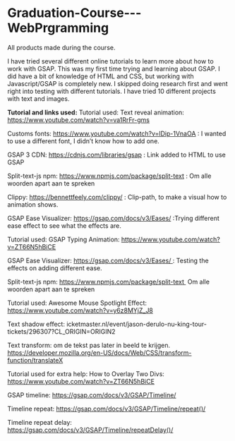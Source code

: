 # Graduation-Course---WebPrgramming
All products made during the course. 

I have tried several different online tutorials to learn more about how to work with GSAP. This was my first time trying and learning about GSAP. I did have a bit of knowledge of HTML and CSS, but working with Javascript/GSAP is completely new. I skipped doing research first and went right into testing with different tutorials. I have tried 10 different projects with text and images. 

**Tutorial and links used:**
Tutorial used: Text reveal animation: https://www.youtube.com/watch?v=va1RrFr-gms

Customs fonts: https://www.youtube.com/watch?v=lDip-1VnaOA : I wanted to use a different font, I didn’t know how to add one.

GSAP 3 CDN: https://cdnjs.com/libraries/gsap : Link added to HTML to use GSAP

Split-text-js npm: https://www.npmjs.com/package/split-text : Om alle woorden apart aan te spreken

Clippy: https://bennettfeely.com/clippy/ : Clip-path, to make a visual how to animation shows.

GSAP Ease Visualizer: https://gsap.com/docs/v3/Eases/ :Trying different ease effect to see what the effects are.

Tutorial used: GSAP Typing Animation: https://www.youtube.com/watch?v=ZT66N5hBiCE

GSAP Ease Visualizer: https://gsap.com/docs/v3/Eases/ : Testing the effects on adding different ease.

Split-text-js npm: https://www.npmjs.com/package/split-text  Om alle woorden apart aan te spreken

Tutorial used: Awesome Mouse Spotlight Effect: https://www.youtube.com/watch?v=y6z8MYjZ_J8

Text shadow effect: icketmaster.nl/event/jason-derulo-nu-king-tour-tickets/296307?CL_ORIGIN=ORIGIN2

Text transform: om de tekst pas later in beeld te krijgen. https://developer.mozilla.org/en-US/docs/Web/CSS/transform-function/translateX

Tutorial used for extra help: How to Overlay Two Divs: https://www.youtube.com/watch?v=ZT66N5hBiCE

GSAP timeline: https://gsap.com/docs/v3/GSAP/Timeline/

Timeline repeat: https://gsap.com/docs/v3/GSAP/Timeline/repeat()/

Timeline repeat delay: https://gsap.com/docs/v3/GSAP/Timeline/repeatDelay()/ 


